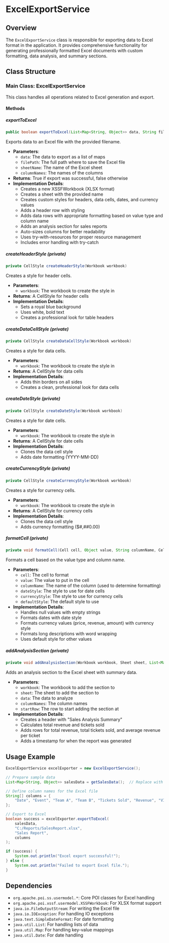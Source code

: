 # ExcelExportService

## Overview
The `ExcelExportService` class is responsible for exporting data to Excel format in the application. It provides comprehensive functionality for generating professionally formatted Excel documents with custom formatting, data analysis, and summary sections.

## Class Structure

### Main Class: ExcelExportService
This class handles all operations related to Excel generation and export.

#### Methods

##### exportToExcel
```java
public boolean exportToExcel(List<Map<String, Object>> data, String filePath, String sheetName, String[] columnNames)
```
Exports data to an Excel file with the provided filename.

- **Parameters**:
  - `data`: The data to export as a list of maps
  - `filePath`: The full path where to save the Excel file
  - `sheetName`: The name of the Excel sheet
  - `columnNames`: The names of the columns
- **Returns**: True if export was successful, false otherwise
- **Implementation Details**:
  - Creates a new XSSFWorkbook (XLSX format)
  - Creates a sheet with the provided name
  - Creates custom styles for headers, data cells, dates, and currency values
  - Adds a header row with styling
  - Adds data rows with appropriate formatting based on value type and column name
  - Adds an analysis section for sales reports
  - Auto-sizes columns for better readability
  - Uses try-with-resources for proper resource management
  - Includes error handling with try-catch

##### createHeaderStyle (private)
```java
private CellStyle createHeaderStyle(Workbook workbook)
```
Creates a style for header cells.

- **Parameters**:
  - `workbook`: The workbook to create the style in
- **Returns**: A CellStyle for header cells
- **Implementation Details**:
  - Sets a royal blue background
  - Uses white, bold text
  - Creates a professional look for table headers

##### createDataCellStyle (private)
```java
private CellStyle createDataCellStyle(Workbook workbook)
```
Creates a style for data cells.

- **Parameters**:
  - `workbook`: The workbook to create the style in
- **Returns**: A CellStyle for data cells
- **Implementation Details**:
  - Adds thin borders on all sides
  - Creates a clean, professional look for data cells

##### createDateStyle (private)
```java
private CellStyle createDateStyle(Workbook workbook)
```
Creates a style for date cells.

- **Parameters**:
  - `workbook`: The workbook to create the style in
- **Returns**: A CellStyle for date cells
- **Implementation Details**:
  - Clones the data cell style
  - Adds date formatting (YYYY-MM-DD)

##### createCurrencyStyle (private)
```java
private CellStyle createCurrencyStyle(Workbook workbook)
```
Creates a style for currency cells.

- **Parameters**:
  - `workbook`: The workbook to create the style in
- **Returns**: A CellStyle for currency cells
- **Implementation Details**:
  - Clones the data cell style
  - Adds currency formatting ($#,##0.00)

##### formatCell (private)
```java
private void formatCell(Cell cell, Object value, String columnName, CellStyle dateStyle, CellStyle currencyStyle, CellStyle defaultStyle)
```
Formats a cell based on the value type and column name.

- **Parameters**:
  - `cell`: The cell to format
  - `value`: The value to put in the cell
  - `columnName`: The name of the column (used to determine formatting)
  - `dateStyle`: The style to use for date cells
  - `currencyStyle`: The style to use for currency cells
  - `defaultStyle`: The default style to use
- **Implementation Details**:
  - Handles null values with empty strings
  - Formats dates with date style
  - Formats currency values (price, revenue, amount) with currency style
  - Formats long descriptions with word wrapping
  - Uses default style for other values

##### addAnalysisSection (private)
```java
private void addAnalysisSection(Workbook workbook, Sheet sheet, List<Map<String, Object>> data, String[] columnNames, int startRow)
```
Adds an analysis section to the Excel sheet with summary data.

- **Parameters**:
  - `workbook`: The workbook to add the section to
  - `sheet`: The sheet to add the section to
  - `data`: The data to analyze
  - `columnNames`: The column names
  - `startRow`: The row to start adding the section at
- **Implementation Details**:
  - Creates a header with "Sales Analysis Summary"
  - Calculates total revenue and tickets sold
  - Adds rows for total revenue, total tickets sold, and average revenue per ticket
  - Adds a timestamp for when the report was generated

## Usage Example
```java
ExcelExportService excelExporter = new ExcelExportService();

// Prepare sample data
List<Map<String, Object>> salesData = getSalesData();  // Replace with actual data source

// Define column names for the Excel file
String[] columns = {
    "Date", "Event", "Team A", "Team B", "Tickets Sold", "Revenue", "VIP Tickets"
};

// Export to Excel
boolean success = excelExporter.exportToExcel(
    salesData,
    "C:/Reports/SalesReport.xlsx",
    "Sales Report",
    columns
);

if (success) {
    System.out.println("Excel export successful!");
} else {
    System.out.println("Failed to export Excel file.");
}
```

## Dependencies
- `org.apache.poi.ss.usermodel.*`: Core POI classes for Excel handling
- `org.apache.poi.xssf.usermodel.XSSFWorkbook`: For XLSX format support
- `java.io.FileOutputStream`: For writing the Excel file
- `java.io.IOException`: For handling IO exceptions
- `java.text.SimpleDateFormat`: For date formatting
- `java.util.List`: For handling lists of data
- `java.util.Map`: For handling key-value mappings
- `java.util.Date`: For date handling
